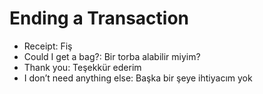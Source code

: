 
# Ending a Transaction

- Receipt: Fiş
- Could I get a bag?: Bir torba alabilir miyim?
- Thank you: Teşekkür ederim
- I don’t need anything else: Başka bir şeye ihtiyacım yok
